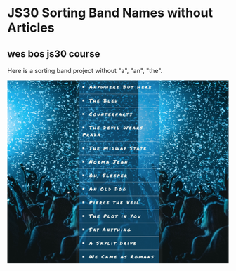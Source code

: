 # JS30 Sorting Band Names without Articles

## wes bos js30 course

Here is a sorting band project without "a", "an", "the".

![Alt](ss.png)
